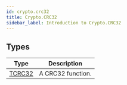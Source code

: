 ```yaml
---
id: crypto.crc32
title: Crypto.CRC32
sidebar_label: Introduction to Crypto.CRC32
---
```



## Types
| Type | Description |
|---|---|
| [TCRC32](../../crypto/crypto.crc32/tcrc32) | A CRC32 function. |

